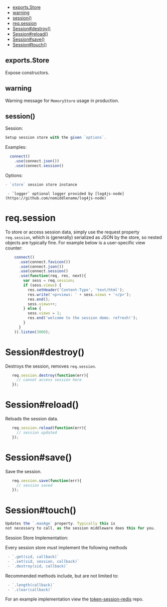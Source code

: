   - [exports.Store](#exportsstore)
  - [warning](#warning)
  - [session()](#session)
  - [req.session](#reqsession)
  - [Session#destroy()](#sessiondestroy)
  - [Session#reload()](#sessionreload)
  - [Session#save()](#sessionsave)
  - [Session#touch()](#sessiontouch)

## exports.Store

  Expose constructors.

## warning

  Warning message for `MemoryStore` usage in production.

## session()

  Session:
  
```js
Setup session store with the given `options`.
```

  
  
  Examples:
  
```js
  connect()
    .use(connect.json())
    .use(connect.session()
```

  
  Options:
  
```js
- `store` session store instance
```

  	 - `logger` optional logger provided by [log4js-node](https://github.com/nomiddlename/log4js-node)
  
# req.session
  
   To store or access session data, simply use the request property `req.session`,
   which is (generally) serialized as JSON by the store, so nested objects
   are typically fine. For example below is a user-specific view counter:
  
```js
    connect()
      .use(connect.favicon())
      .use(connect.json())
      .use(connect.session()
      .use(function(req, res, next){
        var sess = req.session;
        if (sess.views) {
          res.setHeader('Content-Type', 'text/html');
          res.write('<p>views: ' + sess.views + '</p>');
          res.end();
          sess.views++;
        } else {
          sess.views = 1;
          res.end('welcome to the session demo. refresh!');
        }
      }
    )).listen(3000);
```

  
# Session#destroy()
  
   Destroys the session, removes `req.session`.
  
```js
   req.session.destroy(function(err){
     // cannot access session here
   });
```

  
# Session#reload()
  
   Reloads the session data.
  
```js
   req.session.reload(function(err){
     // session updated
   });
```

  
# Session#save()
  
   Save the session.
  
```js
   req.session.save(function(err){
     // session saved
   });
```

  
# Session#touch()
  
```js
Updates the `.maxAge` property. Typically this is
not necessary to call, as the session middleware does this for you.
```

  
  Session Store Implementation:
  
  Every session store _must_ implement the following methods
  
```js
 - `.get(sid, callback)`
 - `.set(sid, session, callback)`
 - `.destroy(sid, callback)`
```

  
  Recommended methods include, but are not limited to:
  
```js
 - `.length(callback)`
 - `.clear(callback)`
```

  
  For an example implementation view the [token-session-redis](http://github.com/kleiinnn/token-session-redis) repo.
